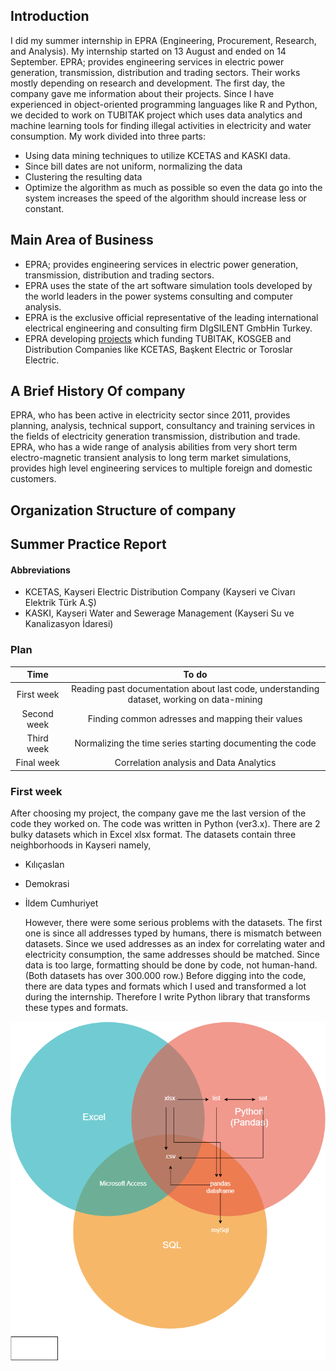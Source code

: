 ## Introduction

  I did my summer internship in EPRA (Engineering, Procurement, Research, and Analysis). My internship started on 13 August and ended on 14 September. EPRA; provides engineering services in electric power generation, transmission, distribution and trading sectors. Their works mostly depending on research and development. The first day, the company gave me information about their projects. Since I have experienced in object-oriented programming languages like R and Python, we decided to work on TUBITAK project which uses data analytics and machine learning tools for finding illegal activities in electricity and water consumption.  My work divided into three parts:
* Using data mining techniques to utilize KCETAS and KASKI data. 
* Since bill dates are not uniform, normalizing the data
* Clustering the resulting data
* Optimize the algorithm as much as possible so even the data go into the system increases the speed of the algorithm should increase less or constant.

## Main Area of Business
* EPRA; provides engineering services in electric power generation, transmission, distribution and trading sectors. 
* EPRA uses the state of the art software simulation tools developed by the world leaders in the power systems consulting and computer analysis.
* EPRA is the exclusive official representative of the leading international electrical engineering and consulting firm DIgSILENT GmbH​ in Turkey. ​
* EPRA developing [projects](https://www.epra.com.tr/projects) which funding TUBITAK, KOSGEB and Distribution Companies like KCETAS, Başkent Electric or Toroslar Electric. 

## A Brief History Of company
EPRA, who has been active in electricity sector since 2011, provides planning, analysis, technical support, consultancy and training services in the fields of electricity generation transmission, distribution and trade. EPRA, who has a wide range of analysis abilities from very short term electro-magnetic transient analysis to long term market simulations, provides high level engineering services to multiple foreign and domestic customers. 

## Organization Structure of company

## Summer Practice Report
####  Abbreviations
* KCETAS, Kayseri Electric Distribution Company (Kayseri ve Civarı Elektrik Türk A.Ş)
* KASKI, Kayseri Water and Sewerage Management (Kayseri Su ve Kanalizasyon İdaresi)

### Plan 
|     Time      |                                            To do                                            |
|:-------------:|:-------------------------------------------------------------------------------------------:|
|   First week  | Reading past documentation  about last code, understanding  dataset, working on data-mining |
|  Second week  |                       Finding common adresses and mapping their values                      |
|   Third week  |                   Normalizing the time series starting documenting the code                 |
|  Final week   |                            Correlation analysis and  Data Analytics                         |

### First week
After choosing my project, the company gave me the last version of the code they worked on. The code was written in Python (ver3.x). There are 2 bulky datasets which in Excel xlsx format. The datasets contain three  neighborhoods in Kayseri namely,
* Kılıçaslan
* Demokrasi
* İldem Cumhuriyet

  However, there were some serious problems with the datasets. The first one is since all addresses typed by humans, there is mismatch between datasets. Since we used addresses as an index for correlating water and electricity consumption, the same addresses should be matched. Since data is too large, formatting should be done by code, not human-hand. (Both datasets has over 300.000 row.)
Before digging into the code, there are data types and formats which I used and transformed a lot during the internship. Therefore I write Python library that transforms these types and formats. 

![Venn Chart](https://github.com/nailtosun/data_formatter/blob/master/venn-chart.png)

